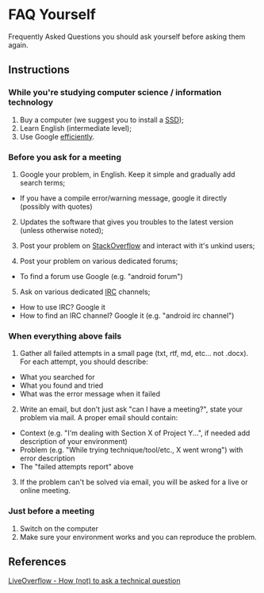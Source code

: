 # FAQ Yourself
Frequently Asked Questions you should ask yourself before asking them again.


## Instructions


### While you're studying computer science / information technology
1. Buy a computer (we suggest you to install a [SSD](https://en.wikipedia.org/wiki/Solid-state_drive));
2. Learn English (intermediate level);
3. Use Google [efficiently](http://www.lifehack.org/articles/technology/20-tips-use-google-search-efficiently.html).



### Before you ask for a meeting
1. Google your problem, in English. Keep it simple and gradually add search terms;
  * If you have a compile error/warning message, google it directly (possibly with quotes)
  
2. Updates the software that gives you troubles to the latest version (unless otherwise noted);
  
3. Post your problem on [StackOverflow](https://stackoverflow.com/) and interact with it's unkind users;

4. Post your problem on various dedicated forums;
* To find a forum use Google (e.g. "android forum")
  
5. Ask on various dedicated [IRC](https://en.wikipedia.org/wiki/Internet_Relay_Chat) channels;
  * How to use IRC? Google it
  * How to find an IRC channel? Google it (e.g. "android irc channel")
  
### When everything above fails
1. Gather all failed attempts in a small page (txt, rtf, md, etc... not .docx). For each attempt, you should describe:
 * What you searched for
 * What you found and tried
 * What was the error message when it failed

2. Write an email, but don't just ask "can I have a meeting?", state your problem via mail. A proper email should contain:

 * Context (e.g. "I'm dealing with Section X of Project Y...", if needed add description of your environment)
 * Problem (e.g. "While trying technique/tool/etc., X went wrong") with error description
 * The "failed attempts report" above

3. If the problem can't be solved via email, you will be asked for a live or online meeting.

### Just before a meeting
1. Switch on the computer
2. Make sure your environment works and you can reproduce the problem.

## References

[LiveOverflow - How (not) to ask a technical question](https://www.youtube.com/watch?v=53zkBvL4ZB4)
